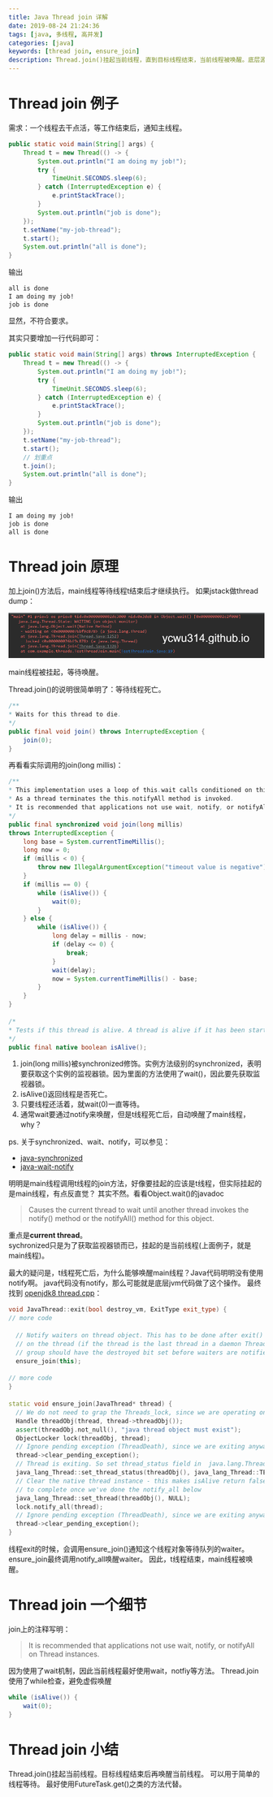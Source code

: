 ```yaml
---
title: Java Thread join 详解
date: 2019-08-24 21:24:36
tags: [java, 多线程, 高并发]
categories: [java]
keywords: [thread join, ensure_join]
description: Thread.join()挂起当前线程，直到目标线程结束，当前线程被唤醒。底层源码在线程exit的时候，通过ensure_join唤醒等待该线程的waiter。
---
```


# Thread join 例子

需求：一个线程去干点活，等工作结束后，通知主线程。
```java
public static void main(String[] args) {
    Thread t = new Thread(() -> {
        System.out.println("I am doing my job!");
        try {
            TimeUnit.SECONDS.sleep(6);
        } catch (InterruptedException e) {
            e.printStackTrace();
        }
        System.out.println("job is done");
    });
    t.setName("my-job-thread");    
    t.start();
    System.out.println("all is done");
}
```
输出
```
all is done
I am doing my job!
job is done
```
显然，不符合要求。
<!-- more -->
其实只要增加一行代码即可：
```java
public static void main(String[] args) throws InterruptedException {
    Thread t = new Thread(() -> {
        System.out.println("I am doing my job!");
        try {
            TimeUnit.SECONDS.sleep(6);
        } catch (InterruptedException e) {
            e.printStackTrace();
        }
        System.out.println("job is done");
    });
    t.setName("my-job-thread");
    t.start();
    // 划重点
    t.join();
    System.out.println("all is done");
}
```
输出
```
I am doing my job!
job is done
all is done
```

# Thread join 原理

加上join()方法后，main线程等待线程t结束后才继续执行。
如果jstack做thread dump：


![thread-join.png](thread-join.png)


main线程被挂起，等待唤醒。

Thread.join()的说明很简单明了：等待线程死亡。
```java
/**
* Waits for this thread to die.
*/
public final void join() throws InterruptedException {
    join(0);
}
```
再看看实际调用的join(long millis)：
```java
/**
* This implementation uses a loop of this.wait calls conditioned on this.isAlive. 
* As a thread terminates the this.notifyAll method is invoked. 
* It is recommended that applications not use wait, notify, or notifyAll on Thread instances.
*/
public final synchronized void join(long millis)
throws InterruptedException {
    long base = System.currentTimeMillis();
    long now = 0;
    if (millis < 0) {
        throw new IllegalArgumentException("timeout value is negative");
    }
    if (millis == 0) {
        while (isAlive()) {
            wait(0);
        }
    } else {
        while (isAlive()) {
            long delay = millis - now;
            if (delay <= 0) {
                break;
            }
            wait(delay);
            now = System.currentTimeMillis() - base;
        }
    }
}

/*
* Tests if this thread is alive. A thread is alive if it has been started and has not yet died.
*/
public final native boolean isAlive();
```

1. join(long millis)被synchronized修饰。实例方法级别的synchronized，表明要获取这个实例的监视器锁。因为里面的方法使用了wait()，因此要先获取监视器锁。
2. isAlive()返回线程是否死亡。
3. 只要线程还活着，就wait(0)一直等待。
4. 通常wait要通过notify来唤醒，但是t线程死亡后，自动唤醒了main线程，why？

ps. 关于synchronized、wait、notify，可以参见：
- [java-synchronized](/posts/java-synchronized)
- [java-wait-notify](/posts/java-wait-notify)

明明是main线程调用t线程的join方法，好像要挂起的应该是t线程，但实际挂起的是main线程，有点反直觉？
其实不然。看看Object.wait()的javadoc
>Causes the current thread to wait until another thread invokes the notify() method or the notifyAll() method for this object. 

重点是**current thread**。  
sychronized只是为了获取监视器锁而已，挂起的是当前线程(上面例子，就是main线程)。

最大的疑问是，t线程死亡后，为什么能够唤醒main线程？Java代码明明没有使用notify啊。
java代码没有notify，那么可能就是底层jvm代码做了这个操作。
最终找到 [openjdk8 thread.cpp](http://hg.openjdk.java.net/jdk8/jdk8/hotspot/file/87ee5ee27509/src/share/vm/runtime/thread.cpp#l1729)：
```cpp
void JavaThread::exit(bool destroy_vm, ExitType exit_type) {
// more code

  // Notify waiters on thread object. This has to be done after exit() is called
  // on the thread (if the thread is the last thread in a daemon ThreadGroup the
  // group should have the destroyed bit set before waiters are notified).
  ensure_join(this);

// more code
}

static void ensure_join(JavaThread* thread) {
  // We do not need to grap the Threads_lock, since we are operating on ourself.
  Handle threadObj(thread, thread->threadObj());
  assert(threadObj.not_null(), "java thread object must exist");
  ObjectLocker lock(threadObj, thread);
  // Ignore pending exception (ThreadDeath), since we are exiting anyway
  thread->clear_pending_exception();
  // Thread is exiting. So set thread_status field in  java.lang.Thread class to TERMINATED.
  java_lang_Thread::set_thread_status(threadObj(), java_lang_Thread::TERMINATED);
  // Clear the native thread instance - this makes isAlive return false and allows the join()
  // to complete once we've done the notify_all below
  java_lang_Thread::set_thread(threadObj(), NULL);
  lock.notify_all(thread);
  // Ignore pending exception (ThreadDeath), since we are exiting anyway
  thread->clear_pending_exception();
}
```
线程exit的时候，会调用ensure_join()通知这个线程对象等待队列的waiter。ensure_join最终调用notify_all唤醒waiter。
因此，t线程结束，main线程被唤醒。

# Thread join 一个细节

join上的注释写明：
>It is recommended that applications not use wait, notify, or notifyAll on Thread instances.

因为使用了wait机制，因此当前线程最好使用wait，notfiy等方法。
Thread.join使用了while检查，避免虚假唤醒
```java
while (isAlive()) {
    wait(0);
}
```

# Thread join 小结

Thread.join()挂起当前线程。目标线程结束后再唤醒当前线程。
可以用于简单的线程等待。
最好使用FutureTask.get()之类的方法代替。